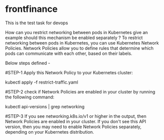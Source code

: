 # frontfinance
This is the test task for devops

How can you restrict networking between pods in Kubernetes give an example should this mechanism be enabled separately ?
To restrict networking between pods in Kubernetes, you can use Kubernetes Network Policies. Network Policies allow you to define rules that determine which pods can communicate with each other, based on their labels.

Below steps defined - 

#STEP-1
Apply this Network Policy to your Kubernetes cluster:

kubectl apply -f restrict-traffic.yaml

#STEP-2
check if Network Policies are enabled in your cluster by running the following command:

kubectl api-versions | grep networking


#STEP-3
If you see networking.k8s.io/v1 or higher in the output, then Network Policies are enabled in your cluster. If you don't see this API version, then you may need to enable Network Policies separately, depending on your Kubernetes distribution.
